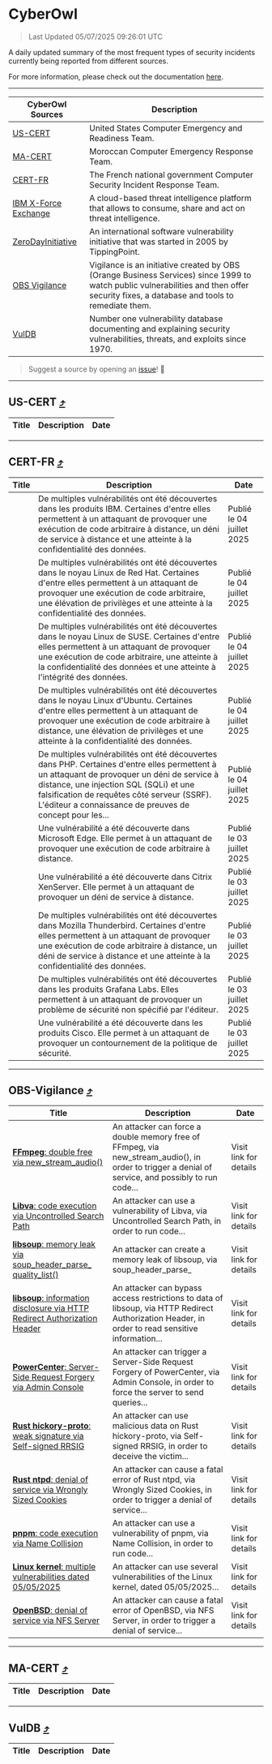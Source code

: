 
 <div id='top'></div>

# CyberOwl

 > Last Updated 05/07/2025 09:26:01 UTC
 
 A daily updated summary of the most frequent types of security incidents currently being reported from different sources.
 
 For more information, please check out the documentation [here](./docs/README.md).
 
 ---
 |CyberOwl Sources|Description|
 |---|---|
 |[US-CERT](#us-cert-arrow_heading_up)|United States Computer Emergency and Readiness Team.|
 |[MA-CERT](#ma-cert-arrow_heading_up)|Moroccan Computer Emergency Response Team.|
 |[CERT-FR](#cert-fr-arrow_heading_up)|The French national government Computer Security Incident Response Team.|
 |[IBM X-Force Exchange](#ibmcloud-arrow_heading_up)|A cloud-based threat intelligence platform that allows to consume, share and act on threat intelligence.|
 |[ZeroDayInitiative](#zerodayinitiative-arrow_heading_up)|An international software vulnerability initiative that was started in 2005 by TippingPoint.|
 |[OBS Vigilance](#obs-vigilance-arrow_heading_up)|Vigilance is an initiative created by OBS (Orange Business Services) since 1999 to watch public vulnerabilities and then offer security fixes, a database and tools to remediate them.|
 |[VulDB](#vuldb-arrow_heading_up)|Number one vulnerability database documenting and explaining security vulnerabilities, threats, and exploits since 1970.|
 
 > Suggest a source by opening an [issue](https://github.com/karimhabush/cyberowl/issues)! :raised_hands:
 ---

## US-CERT [:arrow_heading_up:](#cyberowl)

 |Title|Description|Date|
 |---|---|---|
 
 ---

## CERT-FR [:arrow_heading_up:](#cyberowl)

 |Title|Description|Date|
 |---|---|---|
 |[](https://www.cert.ssi.gouv.fr/avis/CERTFR-2025-AVI-0562/)|De multiples vulnérabilités ont été découvertes dans les produits IBM. Certaines d'entre elles permettent à un attaquant de provoquer une exécution de code arbitraire à distance, un déni de service à distance et une atteinte à la confidentialité des données.|Publié le 04 juillet 2025|
 |[](https://www.cert.ssi.gouv.fr/avis/CERTFR-2025-AVI-0561/)|De multiples vulnérabilités ont été découvertes dans le noyau Linux de Red Hat. Certaines d'entre elles permettent à un attaquant de provoquer une exécution de code arbitraire, une élévation de privilèges et une atteinte à la confidentialité des données.|Publié le 04 juillet 2025|
 |[](https://www.cert.ssi.gouv.fr/avis/CERTFR-2025-AVI-0560/)|De multiples vulnérabilités ont été découvertes dans le noyau Linux de SUSE. Certaines d'entre elles permettent à un attaquant de provoquer une exécution de code arbitraire, une atteinte à la confidentialité des données et une atteinte à l'intégrité des données.|Publié le 04 juillet 2025|
 |[](https://www.cert.ssi.gouv.fr/avis/CERTFR-2025-AVI-0559/)|De multiples vulnérabilités ont été découvertes dans le noyau Linux d'Ubuntu. Certaines d'entre elles permettent à un attaquant de provoquer une exécution de code arbitraire à distance, une élévation de privilèges et une atteinte à la confidentialité des données.|Publié le 04 juillet 2025|
 |[](https://www.cert.ssi.gouv.fr/avis/CERTFR-2025-AVI-0558/)|De multiples vulnérabilités ont été découvertes dans PHP. Certaines d'entre elles permettent à un attaquant de provoquer un déni de service à distance, une injection SQL (SQLi) et une falsification de requêtes côté serveur (SSRF). L'éditeur a connaissance de preuves de concept pour les...|Publié le 04 juillet 2025|
 |[](https://www.cert.ssi.gouv.fr/avis/CERTFR-2025-AVI-0557/)|Une vulnérabilité a été découverte dans Microsoft Edge. Elle permet à un attaquant de provoquer une exécution de code arbitraire à distance.|Publié le 03 juillet 2025|
 |[](https://www.cert.ssi.gouv.fr/avis/CERTFR-2025-AVI-0556/)|Une vulnérabilité a été découverte dans Citrix XenServer. Elle permet à un attaquant de provoquer un déni de service à distance.|Publié le 03 juillet 2025|
 |[](https://www.cert.ssi.gouv.fr/avis/CERTFR-2025-AVI-0555/)|De multiples vulnérabilités ont été découvertes dans Mozilla Thunderbird. Certaines d'entre elles permettent à un attaquant de provoquer une exécution de code arbitraire à distance, un déni de service à distance et une atteinte à la confidentialité des données.|Publié le 03 juillet 2025|
 |[](https://www.cert.ssi.gouv.fr/avis/CERTFR-2025-AVI-0554/)|De multiples vulnérabilités ont été découvertes dans les produits Grafana Labs. Elles permettent à un attaquant de provoquer un problème de sécurité non spécifié par l'éditeur.|Publié le 03 juillet 2025|
 |[](https://www.cert.ssi.gouv.fr/avis/CERTFR-2025-AVI-0553/)|Une vulnérabilité a été découverte dans les produits Cisco. Elle permet à un attaquant de provoquer un contournement de la politique de sécurité.|Publié le 03 juillet 2025|
 
 ---

## OBS-Vigilance [:arrow_heading_up:](#cyberowl)

 |Title|Description|Date|
 |---|---|---|
 |[<a href="https://vigilance.fr/vulnerability/FFmpeg-double-free-via-new-stream-audio-47034" class="noirorange"><b>FFmpeg</b>: double free via new_stream_audio()</a>](https://vigilance.fr/vulnerability/FFmpeg-double-free-via-new-stream-audio-47034)|An attacker can force a double memory free of FFmpeg, via new_stream_audio(), in order to trigger a denial of service, and possibly to run code...|Visit link for details|
 |[<a href="https://vigilance.fr/vulnerability/Libva-code-execution-via-Uncontrolled-Search-Path-47033" class="noirorange"><b>Libva</b>: code execution via Uncontrolled Search Path</a>](https://vigilance.fr/vulnerability/Libva-code-execution-via-Uncontrolled-Search-Path-47033)|An attacker can use a vulnerability of Libva, via Uncontrolled Search Path, in order to run code...|Visit link for details|
 |[<a href="https://vigilance.fr/vulnerability/libsoup-memory-leak-via-soup-header-parse-quality-list-47030" class="noirorange"><b>libsoup</b>: memory leak via soup_header_parse_<wbr>quality_list()</wbr></a>](https://vigilance.fr/vulnerability/libsoup-memory-leak-via-soup-header-parse-quality-list-47030)|An attacker can create a memory leak of libsoup, via soup_header_parse_|Visit link for details|
 |[<a href="https://vigilance.fr/vulnerability/libsoup-information-disclosure-via-HTTP-Redirect-Authorization-Header-47029" class="noirorange"><b>libsoup</b>: information disclosure via HTTP Redirect Authorization Header</a>](https://vigilance.fr/vulnerability/libsoup-information-disclosure-via-HTTP-Redirect-Authorization-Header-47029)|An attacker can bypass access restrictions to data of libsoup, via HTTP Redirect Authorization Header, in order to read sensitive information...|Visit link for details|
 |[<a href="https://vigilance.fr/vulnerability/PowerCenter-Server-Side-Request-Forgery-via-Admin-Console-47027" class="noirorange"><b>PowerCenter</b>: Server-Side Request Forgery via Admin Console</a>](https://vigilance.fr/vulnerability/PowerCenter-Server-Side-Request-Forgery-via-Admin-Console-47027)|An attacker can trigger a Server-Side Request Forgery of PowerCenter, via Admin Console, in order to force the server to send queries...|Visit link for details|
 |[<a href="https://vigilance.fr/vulnerability/Rust-hickory-proto-weak-signature-via-Self-signed-RRSIG-47026" class="noirorange"><b>Rust hickory-proto</b>: weak signature via Self-signed RRSIG</a>](https://vigilance.fr/vulnerability/Rust-hickory-proto-weak-signature-via-Self-signed-RRSIG-47026)|An attacker can use malicious data on Rust hickory-proto, via Self-signed RRSIG, in order to deceive the victim...|Visit link for details|
 |[<a href="https://vigilance.fr/vulnerability/Rust-ntpd-denial-of-service-via-Wrongly-Sized-Cookies-47025" class="noirorange"><b>Rust ntpd</b>: denial of service via Wrongly Sized Cookies</a>](https://vigilance.fr/vulnerability/Rust-ntpd-denial-of-service-via-Wrongly-Sized-Cookies-47025)|An attacker can cause a fatal error of Rust ntpd, via Wrongly Sized Cookies, in order to trigger a denial of service...|Visit link for details|
 |[<a href="https://vigilance.fr/vulnerability/pnpm-code-execution-via-Name-Collision-47024" class="noirorange"><b>pnpm</b>: code execution via Name Collision</a>](https://vigilance.fr/vulnerability/pnpm-code-execution-via-Name-Collision-47024)|An attacker can use a vulnerability of pnpm, via Name Collision, in order to run code...|Visit link for details|
 |[<a href="https://vigilance.fr/vulnerability/Linux-kernel-multiple-vulnerabilities-dated-05-05-2025-47023" class="noirorange"><b>Linux kernel</b>: multiple vulnerabilities dated 05/05/2025</a>](https://vigilance.fr/vulnerability/Linux-kernel-multiple-vulnerabilities-dated-05-05-2025-47023)|An attacker can use several vulnerabilities of the Linux kernel, dated 05/05/2025...|Visit link for details|
 |[<a href="https://vigilance.fr/vulnerability/OpenBSD-denial-of-service-via-NFS-Server-47022" class="noirorange"><b>OpenBSD</b>: denial of service via NFS Server</a>](https://vigilance.fr/vulnerability/OpenBSD-denial-of-service-via-NFS-Server-47022)|An attacker can cause a fatal error of OpenBSD, via NFS Server, in order to trigger a denial of service...|Visit link for details|
 
 ---

## MA-CERT [:arrow_heading_up:](#cyberowl)

 |Title|Description|Date|
 |---|---|---|
 
 ---

## VulDB [:arrow_heading_up:](#cyberowl)

 |Title|Description|Date|
 |---|---|---|
 